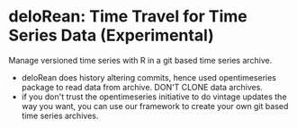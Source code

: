 # deloRean: Time Travel for Time Series Data (Experimental)
Manage versioned time series with R in a git based time series archive. 

- deloRean does history altering commits, hence used opentimeseries package to read data from archive. DON'T CLONE data archives.
- if you don't trust the opentimeseries initiative to do vintage updates the way you want, you can use our framework to create your own git based time series archives. 

